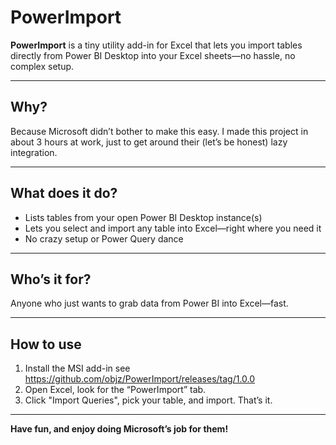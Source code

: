 # PowerImport

**PowerImport** is a tiny utility add-in for Excel that lets you import tables directly from Power BI Desktop into your Excel sheets—no hassle, no complex setup.

---

## Why?

Because Microsoft didn’t bother to make this easy.
I made this project in about 3 hours at work, just to get around their (let’s be honest) lazy integration.

---

## What does it do?

* Lists tables from your open Power BI Desktop instance(s)
* Lets you select and import any table into Excel—right where you need it
* No crazy setup or Power Query dance

---

## Who’s it for?

Anyone who just wants to grab data from Power BI into Excel—fast.

---

## How to use

1. Install the MSI add-in see https://github.com/objz/PowerImport/releases/tag/1.0.0 
2. Open Excel, look for the “PowerImport” tab.
3. Click "Import Queries", pick your table, and import. That’s it.

---

**Have fun, and enjoy doing Microsoft’s job for them!**
